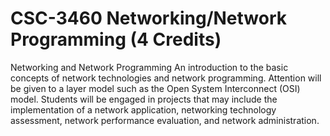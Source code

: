 # CSC-3460 Networking/Network Programming (4 Credits)

Networking and Network Programming An introduction to the basic concepts of network technologies and network programming. Attention will be given to a layer model such as the Open System Interconnect (OSI) model. Students will be engaged in projects that may include the implementation of a network application, networking technology assessment, network performance evaluation, and network administration.
